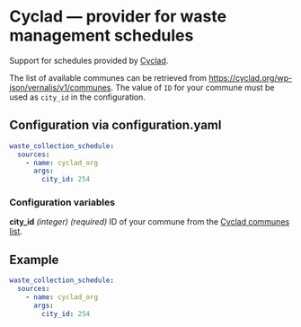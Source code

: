# Cyclad — provider for waste management schedules

Support for schedules provided by [Cyclad](https://cyclad.org/).

The list of available communes can be retrieved from <https://cyclad.org/wp-json/vernalis/v1/communes>.
The value of `ID` for your commune must be used as `city_id` in the configuration.

## Configuration via configuration.yaml

```yaml
waste_collection_schedule:
  sources:
    - name: cyclad_org
      args:
        city_id: 254
```

### Configuration variables

**city_id**
*(integer) (required)* ID of your commune from the [Cyclad communes list](https://cyclad.org/wp-json/vernalis/v1/communes).

## Example

```yaml
waste_collection_schedule:
  sources:
    - name: cyclad_org
      args:
        city_id: 254
```

